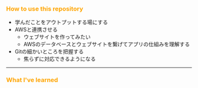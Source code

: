### <font color="Orange">How to use this repository</font>
- 学んだことをアウトプットする場にする
- AWSと連携させる
  - ウェブサイトを作ってみたい
  - AWSのデータベースとウェブサイトを繋げてアプリの仕組みを理解する
- Gitの細かいところを把握する
  - 焦らずに対応できるようになる

***

### <font color="Orange">What I've learned</font>
  


